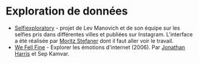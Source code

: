# Exploration de données
* [Selfiexploratory](http://selfiecity.net/selfiexploratory/) - projet de Lev Manovich et de son équipe sur les selfies pris dans différentes villes et publiées sur Instagram. L'interface a été réalisée par [Moritz Stefaner](http://truth-and-beauty.net/) dont il faut aller voir le travail.
* [We Fell Fine](wefeelfine.org) - Explorer les émotions d'internet (2006). Par [Jonathan Harris](http://therethere.is/works) et Sep Kamvar.
